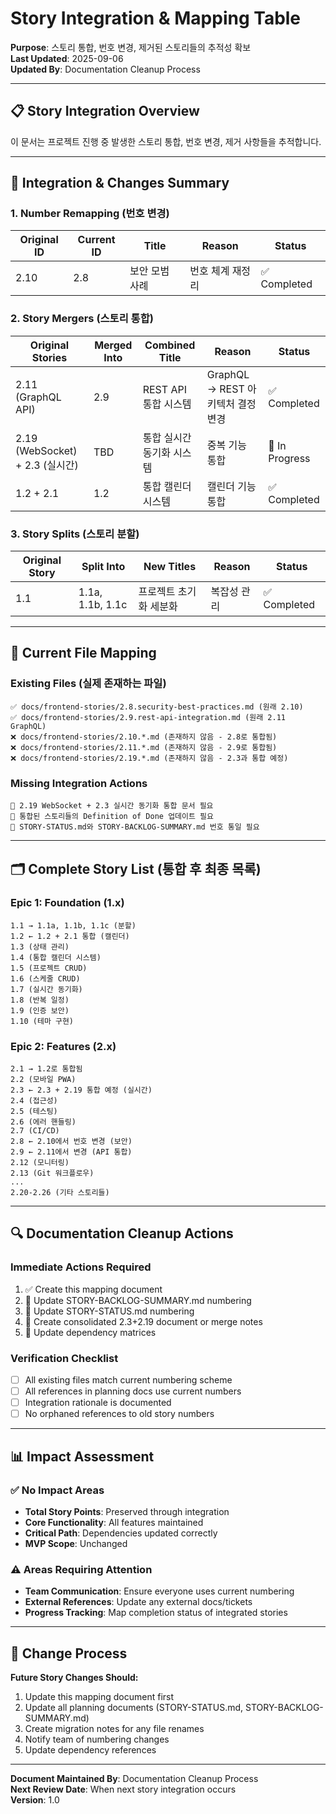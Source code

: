 # Story Integration & Mapping Table

**Purpose**: 스토리 통합, 번호 변경, 제거된 스토리들의 추적성 확보  
**Last Updated**: 2025-09-06  
**Updated By**: Documentation Cleanup Process

---

## 📋 **Story Integration Overview**

이 문서는 프로젝트 진행 중 발생한 스토리 통합, 번호 변경, 제거 사항들을 추적합니다.

---

## 🔄 **Integration & Changes Summary**

### **1. Number Remapping (번호 변경)**

| Original ID | Current ID | Title | Reason | Status |
|-------------|------------|-------|--------|---------|
| 2.10 | 2.8 | 보안 모범 사례 | 번호 체계 재정리 | ✅ Completed |

### **2. Story Mergers (스토리 통합)**

| Original Stories | Merged Into | Combined Title | Reason | Status |
|------------------|-------------|----------------|--------|---------|
| 2.11 (GraphQL API) | 2.9 | REST API 통합 시스템 | GraphQL → REST 아키텍처 결정 변경 | ✅ Completed |
| 2.19 (WebSocket) + 2.3 (실시간) | TBD | 통합 실시간 동기화 시스템 | 중복 기능 통합 | 🔄 In Progress |
| 1.2 + 2.1 | 1.2 | 통합 캘린더 시스템 | 캘린더 기능 통합 | ✅ Completed |

### **3. Story Splits (스토리 분할)**

| Original Story | Split Into | New Titles | Reason | Status |
|----------------|------------|------------|--------|---------|
| 1.1 | 1.1a, 1.1b, 1.1c | 프로젝트 초기화 세분화 | 복잡성 관리 | ✅ Completed |

---

## 📂 **Current File Mapping**

### **Existing Files (실제 존재하는 파일)**
```
✅ docs/frontend-stories/2.8.security-best-practices.md (원래 2.10)
✅ docs/frontend-stories/2.9.rest-api-integration.md (원래 2.11 GraphQL)
❌ docs/frontend-stories/2.10.*.md (존재하지 않음 - 2.8로 통합됨)
❌ docs/frontend-stories/2.11.*.md (존재하지 않음 - 2.9로 통합됨)
❌ docs/frontend-stories/2.19.*.md (존재하지 않음 - 2.3과 통합 예정)
```

### **Missing Integration Actions**
```
🔧 2.19 WebSocket + 2.3 실시간 동기화 통합 문서 필요
🔧 통합된 스토리들의 Definition of Done 업데이트 필요
🔧 STORY-STATUS.md와 STORY-BACKLOG-SUMMARY.md 번호 통일 필요
```

---

## 🗂️ **Complete Story List (통합 후 최종 목록)**

### **Epic 1: Foundation (1.x)**
```
1.1 → 1.1a, 1.1b, 1.1c (분할)
1.2 ← 1.2 + 2.1 통합 (캘린더)
1.3 (상태 관리)
1.4 (통합 캘린더 시스템)  
1.5 (프로젝트 CRUD)
1.6 (스케줄 CRUD)
1.7 (실시간 동기화)
1.8 (반복 일정)
1.9 (인증 보안)
1.10 (테마 구현)
```

### **Epic 2: Features (2.x)**
```
2.1 → 1.2로 통합됨
2.2 (모바일 PWA)
2.3 ← 2.3 + 2.19 통합 예정 (실시간)
2.4 (접근성)
2.5 (테스팅)
2.6 (에러 핸들링)
2.7 (CI/CD)
2.8 ← 2.10에서 번호 변경 (보안)
2.9 ← 2.11에서 변경 (API 통합)
2.12 (모니터링)
2.13 (Git 워크플로우)
...
2.20-2.26 (기타 스토리들)
```

---

## 🔍 **Documentation Cleanup Actions**

### **Immediate Actions Required**
1. ✅ Create this mapping document
2. 🔧 Update STORY-BACKLOG-SUMMARY.md numbering
3. 🔧 Update STORY-STATUS.md numbering  
4. 🔧 Create consolidated 2.3+2.19 document or merge notes
5. 🔧 Update dependency matrices

### **Verification Checklist**
- [ ] All existing files match current numbering scheme
- [ ] All references in planning docs use current numbers
- [ ] Integration rationale is documented
- [ ] No orphaned references to old story numbers

---

## 📊 **Impact Assessment**

### **✅ No Impact Areas**
- **Total Story Points**: Preserved through integration
- **Core Functionality**: All features maintained  
- **Critical Path**: Dependencies updated correctly
- **MVP Scope**: Unchanged

### **⚠️ Areas Requiring Attention**
- **Team Communication**: Ensure everyone uses current numbering
- **External References**: Update any external docs/tickets
- **Progress Tracking**: Map completion status of integrated stories

---

## 🔄 **Change Process**

**Future Story Changes Should:**
1. Update this mapping document first
2. Update all planning documents (STORY-STATUS.md, STORY-BACKLOG-SUMMARY.md)
3. Create migration notes for any file renames
4. Notify team of numbering changes
5. Update dependency references

---

**Document Maintained By**: Documentation Cleanup Process  
**Next Review Date**: When next story integration occurs  
**Version**: 1.0